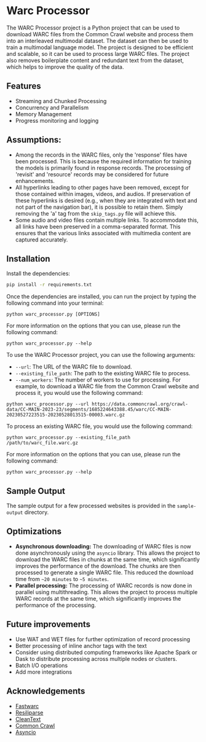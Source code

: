 
# Warc Processor

The WARC Processor project is a Python project that can be used to download WARC files from the Common Crawl website and process them into an interleaved multimodal dataset. The dataset can then be used to train a multimodal language model.  The project is designed to be efficient and scalable, so it can be used to process large WARC files. The project also removes boilerplate content and redundant text from the dataset, which helps to improve the quality of the data.



## Features
- Streaming and Chunked Processing
- Concurrency and Parallelism
- Memory Management
- Progress monitoring and logging

## Assumptions:

- Among the records in the WARC files, only the 'response' files have been processed. This is because the required information for training the models is primarily found in response records. The processing of 'revisit' and 'resource' records may be considered for future enhancements.
- All hyperlinks leading to other pages have been removed, except for those contained within images, videos, and audios. If preservation of these hyperlinks is desired (e.g., when they are integrated with text and not part of the navigation bar), it is possible to retain them. Simply removing the 'a' tag from the ```skip_tags.py``` file will achieve this.
- Some audio and video files contain multiple links. To accommodate this, all links have been preserved in a comma-separated format. This ensures that the various links associated with multimedia content are captured accurately.

## Installation

Install the dependencies:
```bash
pip install -r requirements.txt
```
Once the dependencies are installed, you can run the project by typing the following command into your terminal:
```
python warc_processor.py [OPTIONS]
```
For more information on the options that you can use, please run the following command:
```
python warc_processor.py --help
```

To use the WARC Processor project, you can use the following arguments:

- ```--url```: The URL of the WARC file to download.
- ```--existing_file_path```: The path to the existing WARC file to process.
- ```--num_workers```: The number of workers to use for processing.
For example, to download a WARC file from the Common Crawl website and process it, you would use the following command:

```
python warc_processor.py --url https://data.commoncrawl.org/crawl-data/CC-MAIN-2023-23/segments/1685224643388.45/warc/CC-MAIN-20230527223515-20230528013515-00003.warc.gz
```

To process an existing WARC file, you would use the following command:

```
python warc_processor.py --existing_file_path /path/to/warc_file.warc.gz
```

For more information on the options that you can use, please run the following command:

```
python warc_processor.py --help
```

## Sample Output
The sample output for a few processed websites is provided in the ```sample-output``` directory. 


## Optimizations

- **Asynchronous downloading:** The downloading of WARC files is now done asynchronously using the ```asyncio``` library. This allows the project to download the WARC files in chunks at the same time, which significantly improves the performance of the download. The chunks are then processed to generate a single WARC file. This reduced the download time from ```~20 minutes``` to ```~5 minutes```.
- **Parallel processing:** The processing of WARC records is now done in parallel using multithreading. This allows the project to process multiple WARC records at the same time, which significantly improves the performance of the processing.


## Future improvements

- Use WAT and WET files for further optimization of record processing
- Better processing of inline anchor tags with the text
- Consider using distributed computing frameworks like Apache Spark or Dask to distribute processing across multiple nodes or clusters.
- Batch I/O operations
- Add more integrations

## Acknowledgements

 - [Fastwarc](https://pypi.org/project/FastWARC/)
 - [Resiliparse](https://github.com/chatnoir-eu/chatnoir-resiliparse)
 - [CleanText](https://github.com/jfilter/clean-text)
 - [Common Crawl](https://commoncrawl.org/)
 - [Asyncio](https://docs.python.org/3/library/asyncio.html)
